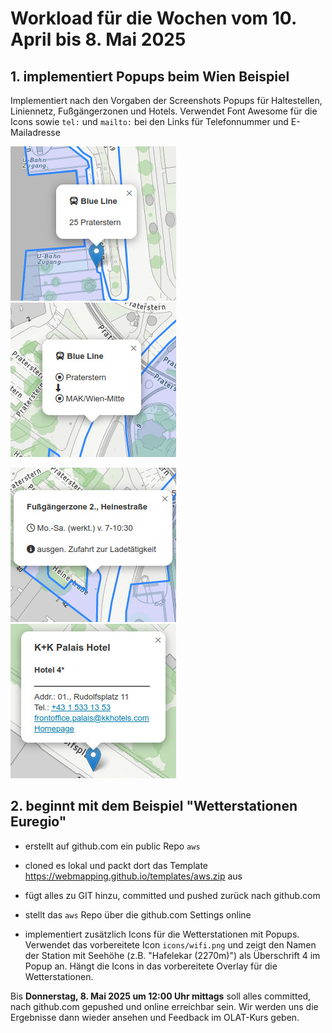 # Workload für die Wochen vom 10. April bis 8. Mai 2025

## 1. implementiert Popups beim Wien Beispiel

Implementiert nach den Vorgaben der Screenshots Popups für Haltestellen, Liniennetz, Fußgängerzonen und Hotels. Verwendet Font Awesome für die Icons sowie `tel:` und `mailto:` bei den Links für Telefonnummer und E-Mailadresse

![Popup bei den Haltestellen](images/wien_popup_stops.jpg) ![Popup beim Liniennetz](images/wien_popup_lines.jpg)

![Popup bei den Fußgängerzonen](images/wien_popup_zones.jpg) ![Popup bei den Hotels](images/wien_popup_hotels.jpg)

## 2. beginnt mit dem Beispiel "Wetterstationen Euregio"

- erstellt auf github.com ein public Repo `aws`

- cloned es lokal und packt dort das Template <https://webmapping.github.io/templates/aws.zip> aus

- fügt alles zu GIT hinzu, committed und pushed zurück nach github.com

- stellt das `aws` Repo über die github.com Settings online

- implementiert zusätzlich Icons für die Wetterstationen mit Popups. Verwendet das vorbereitete Icon `icons/wifi.png` und zeigt den Namen der Station mit Seehöhe (z.B. "Hafelekar (2270m)") als Überschrift 4 im Popup an. Hängt die Icons in das vorbereitete Overlay für die Wetterstationen.


Bis **Donnerstag, 8. Mai 2025 um 12:00 Uhr mittags** soll alles committed, nach github.com gepushed und online erreichbar sein. Wir werden uns die Ergebnisse dann wieder ansehen und Feedback im OLAT-Kurs geben.
